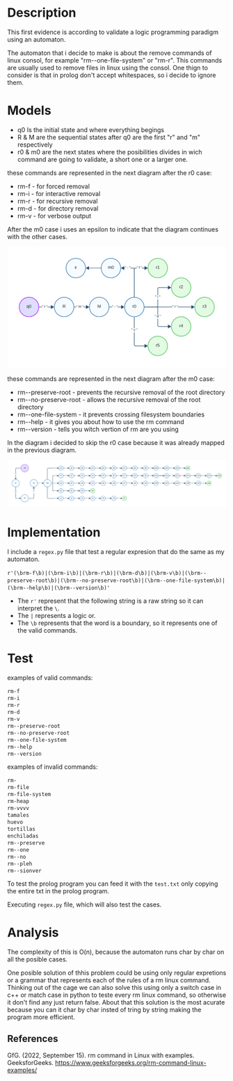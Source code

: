 # Description
This first evidence is according to validate a logic programming paradigm using an automaton.

The automaton that i decide to make is about the remove commands of linux consol, for example "rm--one-file-system" or "rm-r". This commands are usually used to remove files in linux using the consol. One thign to consider is that in prolog don't accept whitespaces, so i decide to ignore them.

# Models
- q0 Is the initial state and where everything begings
- R & M are the sequential states after q0 are the first "r" and "m" respectively
- r0 & m0 are the next states where the posibilities divides in wich command are going to validate, a short one or a larger one. 

these commands are represented in the next diagram after the r0 case:

- rm-f - for forced removal
- rm-i - for interactive removal
- rm-r - for recursive removal
- rm-d - for directory removal
- rm-v - for verbose output

After the m0 case i uses an epsilon to indicate that the diagram continues with the other cases.

![Diagram1](Diagram1.png)

these commands are represented in the next diagram after the m0 case:

- rm--preserve-root - prevents the recursive removal of the root directory
- rm--no-preserve-root - allows the recursive removal of the root directory
- rm--one-file-system - it prevents crossing filesystem boundaries
- rm--help - it gives you about how to use the rm command
- rm--version - tells you witch vertion of rm are you using

In the diagram i decided to skip the r0 case because it was already mapped in the previous diagram.

![Diagram2](Diagram2.png)

# Implementation

I include a `regex.py` file that test a regular expresion that do the same as my automaton.

`r'(\brm-f\b)|(\brm-i\b)|(\brm-r\b)|(\brm-d\b)|(\brm-v\b)|(\brm--preserve-root\b)|(\brm--no-preserve-root\b)|(\brm--one-file-system\b)|(\brm--help\b)|(\brm--version\b)'`

- The `r'` represent that the following string is a raw string so it can interpret the `\`.
- The `|` represents a logic or.
- The `\b` represents that the word is a boundary, so it represents one of the valid commands. 

# Test
examples of valid commands:
```
rm-f
rm-i
rm-r
rm-d
rm-v
rm--preserve-root
rm--no-preserve-root
rm--one-file-system
rm--help
rm--version
```
examples of invalid commands:
```
rm-
rm-file
rm-file-system
rm-heap
rm-vvvv
tamales
huevo
tortillas
enchiladas
rm--preserve
rm--one
rm--no
rm--pleh
rm--sionver
```

To test the prolog program you can feed it with the `test.txt` only copying the entire txt in the prolog program.

Executing `regex.py` file, which will also test the cases.

# Analysis
The complexity of this is O(n), because the automaton runs char by char on all the posible cases.

One posible solution of thhis problem could be using only regular expretions or a grammar that represents each of the rules of a rm linux command. Thinking out of the cage we can also solve this using only a switch case in c++ or match case in python to teste every rm linux command, so otherwise it don't find any just return false. About that this solution is the most acurate because you can it char by char insted of tring by string making the program more efficient. 

## References
GfG. (2022, September 15). rm command in Linux with examples. GeeksforGeeks. https://www.geeksforgeeks.org/rm-command-linux-examples/ 

